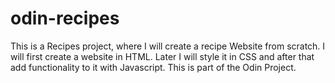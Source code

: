 # odin-recipes

This is a Recipes project, where I will create a recipe Website from scratch. 
I will first create a website in HTML. Later I will style it in CSS and after that add functionality to it with Javascript.
This is part of the Odin Project. 
